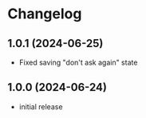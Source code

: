 <!--
SPDX-FileCopyrightText: 2024 Mirian Margiani
SPDX-License-Identifier: GFDL-1.3-or-later
-->

# Changelog

## 1.0.1 (2024-06-25)

- Fixed saving "don't ask again" state

## 1.0.0 (2024-06-24)

- initial release
